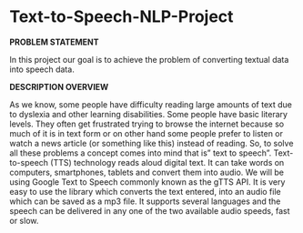 # Text-to-Speech-NLP-Project

**PROBLEM STATEMENT**

In this project our goal is to achieve the problem of converting textual data into speech data.

**DESCRIPTION OVERVIEW**

As we know, some people have difficulty reading large amounts of text due to dyslexia and other learning disabilities. Some people have basic literary levels. They often get frustrated trying to browse the internet because so much of it is in text form or on other hand some people prefer to listen or watch a news article (or something like this) instead of reading. So, to solve all these problems a concept comes into mind that is” text to speech”.
Text-to-speech (TTS) technology reads aloud digital text. It can take words on computers, smartphones, tablets and convert them into audio.
We will be using Google Text to Speech commonly known as the gTTS API. It is very easy to use the library which converts the text entered, into an audio file which can be saved as a mp3 file. It supports several languages and the speech can be delivered in any one of the two available audio speeds, fast or slow.

